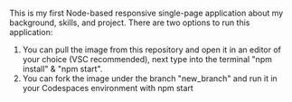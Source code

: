 This is my first Node-based responsive single-page application about my background, skills, and project.
There are two options to run this application:
1) You can pull the image from this repository and open it in an editor of your choice (VSC recommended), next type into the terminal "npm install" & "npm start".
2) You can fork the image under the branch "new_branch" and run it in your Codespaces environment with npm start
